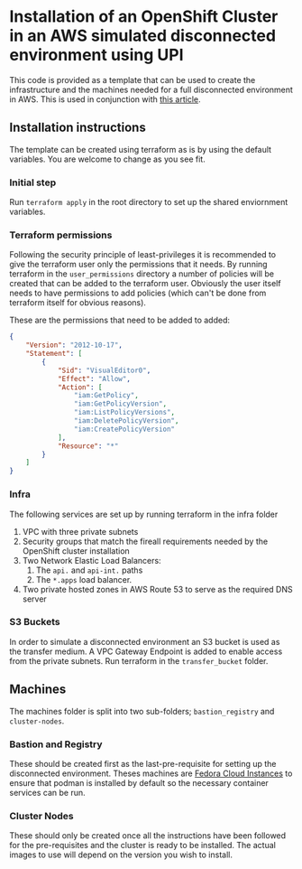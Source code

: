 # Installation of an OpenShift Cluster in an AWS simulated disconnected environment using UPI

This code is provided as a template that can be used to create the infrastructure and the machines needed for a full disconnected environment in AWS.  This is used in conjunction with [this article](https://dev.to/slipperybee/simulating-a-disconnected-upi-installation-of-openshift-on-aws-13bh-temp-slug-9643486).

## Installation instructions
The template can be created using terraform as is by using the default variables.  You are welcome to change as you see fit.

### Initial step
Run `terraform apply` in the root directory to set up the shared enviornment variables.

### Terraform permissions
Following the security principle of least-privileges it is recommended to give the terraform user only the permissions that it needs.  By running terraform in the `user_permissions` directory a number of policies will be created that can be added to the terraform user.  Obviously the user itself needs to have permissions to add policies (which can't be done from terraform itself for obvious reasons).  

These are the permissions that need to be added to added:

``` json
{
    "Version": "2012-10-17",
    "Statement": [
        {
            "Sid": "VisualEditor0",
            "Effect": "Allow",
            "Action": [
                "iam:GetPolicy",
                "iam:GetPolicyVersion",
                "iam:ListPolicyVersions",
                "iam:DeletePolicyVersion",
                "iam:CreatePolicyVersion"
            ],
            "Resource": "*"
        }
    ]
}
```

### Infra
The following services are set up by running terraform in the infra folder

1. VPC with three private subnets
2. Security groups that match the fireall requirements needed by the OpenShift cluster installation
3. Two Network Elastic Load Balancers:
    1.  The `api.` and `api-int.` paths
    2.  The `*.apps` load balancer. 
4. Two private hosted zones in AWS Route 53 to serve as the required DNS server

### S3 Buckets
In order to simulate a disconnected environment an S3 bucket is used as the transfer medium.  A VPC Gateway Endpoint is added to enable access from the private subnets.  Run terraform in the `transfer_bucket` folder.

## Machines
The machines folder is split into two sub-folders; `bastion_registry` and `cluster-nodes`.

### Bastion and Registry
These should be created first as the last-pre-requisite for setting up the disconnected environment.  Theses machines are [Fedora Cloud Instances](https://fedoraproject.org/cloud/download#cloud_launch ) to ensure that podman is installed by default so the necessary container services can be run.

### Cluster Nodes
These should only be created once all the instructions have been followed for the pre-requisites and the cluster is ready to be installed.  The actual images to use will depend on the version you wish to install. 
